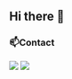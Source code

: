 ## Hi there 👋

### :mailbox:Contact
<a href="mailto:garamdev23@gmail.com" target="_blank"><img src="https://img.shields.io/badge/Gmail-EA4335?style=flat-square&logoGmail&logoColor=white" ></a>
<a href="https://velog.io/@smi1991/posts" target="_blank"><img src="https://img.shields.io/badge/Blog-FA4335?style=flat-square&blogger&logoColor=white" ></a>
<!--
**smi-23/smi-23** is a ✨ _special_ ✨ repository because its `README.md` (this file) appears on your GitHub profile.

Here are some ideas to get you started:

- 🔭 I’m currently working on ...
- 🌱 I’m currently learning ...
- 👯 I’m looking to collaborate on ...
- 🤔 I’m looking for help with ...
- 💬 Ask me about ...
- 📫 How to reach me: ...
- 😄 Pronouns: ...
- ⚡ Fun fact: ...
-->
